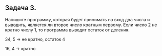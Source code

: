 ## Задача 3.

Напишите программу, которая будет принимать на вход два числа и выводить, является ли второе число кратным первому. Если число 2 не кратно числу 1, то программа выводит остаток от деления.

34, 5 -> не кратно, остаток 4 

16, 4 -> кратно
